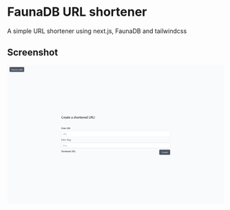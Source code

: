 # FaunaDB URL shortener

A simple URL shortener using next.js, FaunaDB and tailwindcss

## Screenshot

![Screenshot](./public/screenshot.png)
